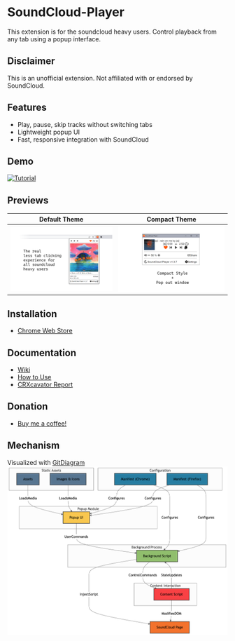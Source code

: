 # SoundCloud-Player

This extension is for the soundcloud heavy users. Control playback from any tab using a popup interface.

## Disclaimer

This is an unofficial extension. Not affiliated with or endorsed by SoundCloud.

## Features

- Play, pause, skip tracks without switching tabs
- Lightweight popup UI
- Fast, responsive integration with SoundCloud

## Demo

[![Tutorial](http://img.youtube.com/vi/hIJyF2u3-RY/maxresdefault.jpg)](https://www.youtube.com/watch?v=hIJyF2u3-RY)

## Previews

| Default Theme | Compact Theme |
|------------|----------------|
| ![image1](https://github.com/S4WA/SoundCloud-Player/blob/master/img/1.png?raw=true) | ![image2](https://github.com/S4WA/SoundCloud-Player/blob/master/img/2.png?raw=true) |

## Installation

- [Chrome Web Store](https://chrome.google.com/webstore/detail/soundcloud-player/oackhlcggjandamnkggpfhfjbnecefej)

## Documentation

- [Wiki](https://github.com/S4WA/soundcloud-player/wiki)
- [How to Use](https://github.com/S4WA/soundcloud-player/wiki/How-to-Use)
- [CRXcavator Report](https://crxcavator.io/report/oackhlcggjandamnkggpfhfjbnecefej/)

## Donation

- [Buy me a coffee!](https://ko-fi.com/sawanese)

## Mechanism

Visualized with [GitDiagram](https://gitdiagram.com/)
![](https://github.com/S4WA/SoundCloud-Player/blob/master/img/gitdiagram.png?raw=true)

